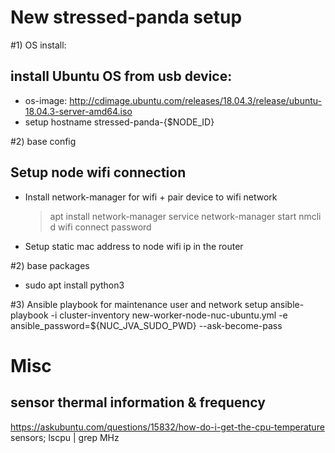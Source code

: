 # New stressed-panda setup
#1) OS install: 
## install Ubuntu OS from usb device: 
 - os-image: http://cdimage.ubuntu.com/releases/18.04.3/release/ubuntu-18.04.3-server-amd64.iso
 - setup hostname stressed-panda-{$NODE_ID}

#2) base config
## Setup node wifi connection
- Install network-manager for wifi + pair device to wifi network
    > apt install network-manager
    > service network-manager start
    > nmcli d wifi connect <wifi-name> password <password>
- Setup static mac address to node wifi ip in the router

#2) base packages
 - sudo apt install python3

#3) Ansible playbook for maintenance user and network setup
ansible-playbook -i cluster-inventory new-worker-node-nuc-ubuntu.yml -e ansible_password=${NUC_JVA_SUDO_PWD} --ask-become-pass

# Misc
## sensor thermal information & frequency
https://askubuntu.com/questions/15832/how-do-i-get-the-cpu-temperature
sensors; lscpu | grep MHz
